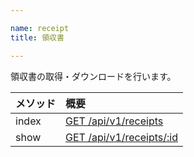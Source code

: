 ```yaml
---

name: receipt
title: 領収書

---
```


領収書の取得・ダウンロードを行います。

|メソッド|概要|
|:---|:---|
|index|[GET /api/v1/receipts](#receipt_index)|
|show|[GET /api/v1/receipts/:id](#receipt_show)|
